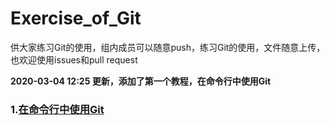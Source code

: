 # Exercise_of_Git
供大家练习Git的使用，组内成员可以随意push，练习Git的使用，文件随意上传，也欢迎使用issues和pull request

**2020-03-04 12:25 更新，添加了第一个教程，在命令行中使用Git**

### 1.[在命令行中使用Git](Using_Git_in_CommandLine.md)
